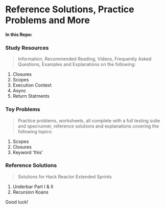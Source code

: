 # Reference Solutions, Practice Problems and More

**In this Repo:**

### Study Resources
> Information, Recommended Reading, Videos, Frequently Asked Questions, Examples and Explanations on the following:
1. Closures
2. Scopes
3. Execution Context
4. Async
5. Return Statments

### Toy Problems
> Practice problems, worksheets, all complete with a full testing suite and specrunner, reference solutions and explanations covering the following topics:
1. Scopes
2. Closures
3. Keyword 'this'

### Reference Solutions
> Solutions for Hack Reactor Extended Sprints
1. Underbar Part I & II
2. Recursion Koans

Good luck!